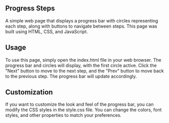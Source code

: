 ## Progress Steps
A simple web page that displays a progress bar with circles representing each step, along with buttons to navigate between steps. This page was built using HTML, CSS, and JavaScript.

## Usage

To use this page, simply open the index.html file in your web browser. The progress bar and circles will display, with the first circle active. Click the "Next" button to move to the next step, and the "Prev" button to move back to the previous step. The progress bar will update accordingly.

## Customization

If you want to customize the look and feel of the progress bar, you can modify the CSS styles in the style.css file. You can change the colors, font styles, and other properties to match your preferences.
